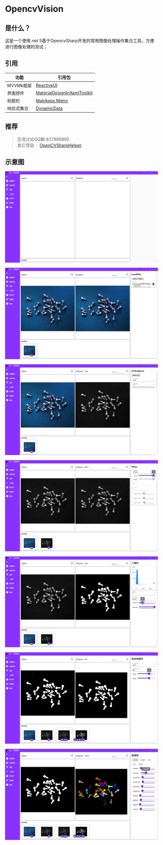 # OpencvVision
## 是什么？
这是一个使用.net 5基于OpencvSharp开发的常用图像处理操作集合工具，方便进行图像处理的测试；

## 引用
|功能|引用包|
|--|--|
|MVVMk框架|[ReactiveUI](https://github.com/reactiveui/ReactiveUI)|
|界面控件|[MaterialDesignInXamlToolkit](https://github.com/MaterialDesignInXAML/MaterialDesignInXamlToolkit) |
|标题栏|[MahApps.Metro](https://github.com/MahApps/MahApps.Metro)|
|响应式集合|[DynamicData](https://github.com/reactivemarbles/DynamicData)|

## 推荐
>交流讨论QQ群:827888895  
其它项目： 
[OpenCVSharpHelper](https://gitee.com/tfarcraw/opencvsharphelper)

## 示意图
![首页](/Img/00.jpg)

![01](Img/01.jpg)

![02](Img/02.jpg)

![03](Img/03.jpg)

![04](Img/04.jpg)

![05](Img/05.jpg)

![06](Img/06.jpg)
